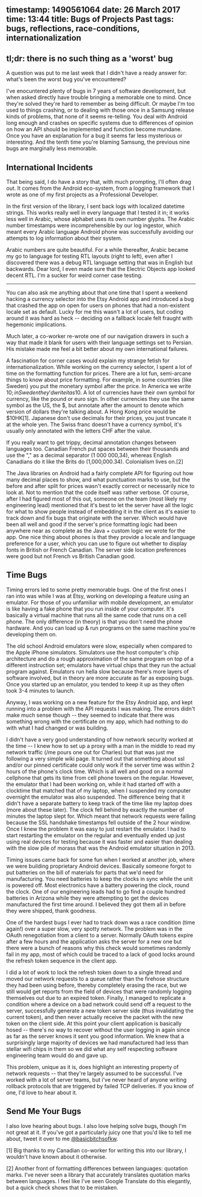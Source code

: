 timestamp: 1490561064
date: 26 March 2017
time: 13:44
title: Bugs of Projects Past
tags: bugs, reflections, race-conditions, internationalization
---

## tl;dr: there is no such thing as a 'worst' bug

A question was put to me last week that I didn't have a ready answer for: what's been the worst bug you've encountered?  

I've enocuntered plenty of bugs in 7 years of software development, but when asked directly have trouble bringing a memorable one to mind.  Once they're solved they're hard to remember as being difficult.  Or maybe I'm too used to things crashing, or to dealing with those once in a Samsung release kinds of problems, that none of it seems re-telling.  You deal with Android long enough and crashes on specific systems due to differences of opinion on how an API should be implemented and function become mundane.  Once you have an explanation for a bug it seems far less mysterious or interesting.  And the tenth time you're blaming Samsung, the previous nine bugs are marginally less memorable.

## International Incidents

That being said, I do have a story that, with much prompting, I'll often drag out. It comes from the Android eco-system, from a logging framework that I wrote as one of my first projects as a Professional Developer.  

In the first version of the library, I sent back logs with localized datetime strings.  This works really well in every language that I tested it in; it works less well in Arabic, whose alphabet uses its own number glyphs.  The Arabic number timestamps were incomprehensible by our log ingestor, which meant every Arabic language Android phone was successfully avoiding our attempts to log information about their system.  

Arabic numbers are quite beautiful.  For a while thereafter, Arabic became my go to language for testing RTL layouts (right to left), even after I discovered there was a debug RTL language setting that was in English but backwards. Dear lord, I even made sure that the Electric Objects app looked decent RTL.  I'm a sucker for weird corner case testing.

---

You can also ask me anything about that one time that I spent a weekend hacking a currency selector into the Etsy Android app and introduced a bug that crashed the app on open for users on phones that had a non-existent locale set as default.  Lucky for me this wasn't a lot of users, but coding around it was hard as heck -- deciding on a fallback locale felt fraught with hegemonic implications.  

Much later, a co-worker re-wrote one of our navigation drawers in such a way that made it blank for users with their language settings set to Persian.  His mistake made me feel a bit better about my own international failures.

A fascination for corner cases would explain my strange fetish for internationalization.  While working on the currency selector, I spent a lot of time on the formatting function for prices.  There are a lot fun, semi-arcane things to know about price formatting.  For example, in some countries (like Sweden) you put the monetary symbol after the price.  In America we write $10; in Sweden they'd write it as 10$.  A lot of currencies have their own symbol for currency, like the pound or euro sign.  In other currencies they use the same symbol as the US, the $, but annotate after the amount to denote which version of dollars they're talking about.  A Hong Kong price would be $10HK[1].  Japanese don't use decimals for their prices, you just truncate it at the whole yen.  The Swiss franc doesn't have a currency symbol, it's usually only annotated with the letters CHF after the value.

If you really want to get trippy, decimal annotation changes between languages too. Canadian French put spaces between their thousands and use the "," as a decimal separator (1 000 000,34), whereas English Canadians do it like the Brits do (1,000,000.34).  Colonialism lives on.[2]

The Java libraries on Android had a fairly complete API for figuring out how many decimal places to show, and what punctuation marks to use, but the before and after split for prices wasn't exactly correct or necessarily nice to look at.  Not to mention that the code itself was rather verbose.  Of course, after I had figured most of this out, someone on the team (most likely my engineering lead) mentioned that it's best to let the server have all the logic for what to show people instead of embedding it in the client as it's easier to track down and fix bugs that originate with the server.  Which would have been all well and good if the server's price formatting logic had been anywhere near as complete as the Java + custom logic we wrote for the app.  One nice thing about phones is that they provide a locale and language preference for a user, which you can use to figure out whether to display fonts in British or French Canadian.  The server side location preferences were good but not French vs British Canadian good.

## Time Bugs

Timing errors led to some pretty memorable bugs.  One of the first ones I ran into was while I was at Etsy, working on developing a feature using an emulator.  For those of you unfamiliar with mobile development, an emulator is like having a fake phone that you run inside of your computer.  It's basically a virtual machine that runs all the same code that runs on a cell phone.  The only difference (in theory) is that you don't need the phone hardware.  And you can load up & run programs on the same machine you're developing them on.

The old school Android emulators were slow, especially when compared to the Apple iPhone simulators.  Simulators use the host computer's chip architecture and do a rough approximation of the same program on top of a different instruction set; emulators have virtual chips that they run the actual program against. Emulators run hella slow because there's more layers of software involved, but in theory are more accurate as far as exposing bugs.  Once you started up an emulator, you tended to keep it up as they often took 3-4 minutes to launch.

Anyway, I was working on a new feature for the Etsy Android app, and kept running into a problem with the API requests I was making.  The errors didn't make much sense though -- they seemed to indicate that there was something wrong with the certificate on my app, which had nothing to do with what I had changed or was building.

I didn't have a very good understanding of how network security worked at the time -- I knew how to set up a proxy with a man in the middle to read my network traffic (/me pours one out for Charles) but that was just me following a very simple wiki page.  It turned out that something about ssl and/or our pinned certificate could only work if the server time was within 2 hours of the phone's clock time.  Which is all well and good on a normal cellphone that gets its time from cell phone towers on the regular.  However, the emulator that I had been working on, while it had started off with a clocktime that matched that of my laptop, when I suspended my computer overnight the emulator was also suspended. The difference being that it didn't have a separate battery to keep track of the time like my laptop does (more about these later).  The clock fell behind by exactly the number of minutes the laptop slept for.  Which meant that network requests were failing because the SSL handshake timestamps fell outside of the 2 hour window.  Once I knew the problem it was easy to just restart the emulator.  I had to start restarting the emulator on the regular and eventually ended up just using real devices for testing because it was faster and easier than dealing with the slow pile of morass that was the Android emulator situation in 2013.

Timing issues came back for some fun when I worked at another job, where we were building proprietary Android devices. Basically someone forgot to put batteries on the bill of materials for parts that we'd need for manufacturing.  You need batteries to keep the clocks in sync while the unit is powered off.  Most electronics have a battery powering the clock, round the clock.  One of our engineering leads had to go find a couple hundred batteries in Arizona while they were attempting to get the devices manufactured the first time around. I believed they got them all in before they were shipped, thank goodness.

One of the hardest bugs I ever had to track down was a race condition (time again!) over a super slow, very spotty network.  The problem was in the OAuth renegotiation from a client to a server.  Normally OAuth tokens expire after a few hours and the application asks the server for a new one but there were a bunch of reasons why this check would sometimes randomly fail in my app, most of which could be traced to a lack of good locks around the refresh token sequence in the client app.  

I did a lot of work to lock the refresh token down to a single thread and moved our network requests to a queue rather than the firehose structure they had been using before, thereby completely erasing the race, but we still would get reports from the field of devices that were randomly logging themselves out due to an expired token.  Finally, I managed to replicate a condition where a device on a bad network could send off a request to the server, successfully generate a new token server side (thus invalidating the current token), and then never actually receive the packet with the new token on the client side.  At this point your client application is basically hosed -- there's no way to recover without the user logging in again since as far as the server knows it sent you good information.  We knew that a surprisingly large majority of devices we had manufactured had less than stellar wifi chips in them so we did what any self respecting software engineering team would do and gave up.

This problem, unique as it is, does highlight an interesting property of network requests -- that they're largely assumed to be successful.  I've worked with a lot of server teams, but i've never heard of anyone writing rollback protocols that are triggered by failed TCP deliveries.  If you know of one, I'd love to hear about it.

## Send Me Your Bugs

I also love hearing about bugs. I also love helping solve bugs, though I'm not great at it. If you've got a particularly juicy one that you'd like to tell me about, tweet it over to me [@basicbitchsofkw](https://www.twitter.com/basicbitchsoftw).




[1] Big thanks to my Canadian co-worker for writing this into our library, I wouldn't have known about it otherwise.

[2] Another front of formatting differences between languages: quotation marks.  I've never seen a library that accurately translates quotation marks between languages. I feel like I've seen Google Translate do this elegantly, but a quick check shows that to be mistaken.
